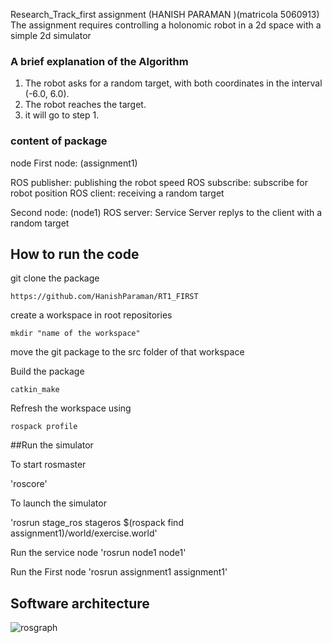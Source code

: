 
Research_Track_first assignment   (HANISH PARAMAN )(matricola 5060913)
The assignment requires controlling a holonomic robot in a 2d space with a simple 2d simulator

### A brief explanation of the Algorithm
1. The robot asks for a random target, with both coordinates in the interval (-6.0, 6.0).
2. The robot reaches the target.
3. it will go to step 1.


### content of package
node
First node: (assignment1)

ROS publisher: publishing the robot speed
ROS subscribe: subscribe for robot position
ROS client: receiving a random target

Second node: (node1)
ROS server: Service Server replys to the client with a random target


## How to run the code
git clone the package

`https://github.com/HanishParaman/RT1_FIRST`

create a workspace in root repositories

`mkdir "name of the workspace" `

move the git package to the src folder of that workspace

Build the package

`catkin_make`

Refresh the workspace using

`rospack profile`

##Run the simulator

To start rosmaster

 'roscore'
 
 To launch the simulator
 
 'rosrun stage_ros stageros $(rospack find assignment1)/world/exercise.world'

Run the service node
'rosrun node1 node1'

Run the First node
'rosrun assignment1 assignment1'

## Software architecture
![rosgraph](https://user-images.githubusercontent.com/73032093/115158081-febaab00-a07b-11eb-855d-b8fdd51d1f2f.png)
